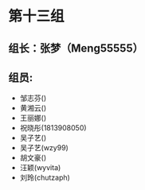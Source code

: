 # 第十三组

## 组长：张梦（Meng55555）
## 组员:
* 邹志芬()
* 黄湘云()
* 王丽娜()
* 祝晓彤(1813908050)
* 吴子艺()
* 吴子艺(wzy99)
* 胡文豪()
* 汪颖(wyvita)
* 刘玲(chutzaph)

